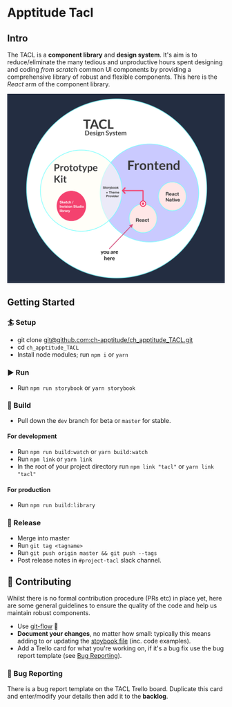 # Apptitude Tacl

## Intro

The TACL is a **component library** and **design system**. It's aim is to reduce/eliminate the many tedious and unproductive hours spent designing and coding *from scratch* common UI components by providing a comprehensive library of robust and flexible components. This here is the *React* arm of the component library.


![Alt text](.storybook/assets/TACL.png)

## Getting Started

### 🏄 Setup

* git clone [git@github.com:ch-apptitude/ch_apptitude_TACL.git](https://github.com/ch-apptitude/ch_apptitude_TACL)
* cd `ch_apptitude_TACL`
* Install node modules; run `npm i` or `yarn`

### ▶️ Run

* Run `npm run storybook` or `yarn storybook`

### 🔨 Build

* Pull down the `dev` branch for beta or `master` for stable.

#### For development

* Run `npm run build:watch` or `yarn build:watch`
* Run `npm link` or `yarn link`
* In the root of your project directory run `npm link "tacl"` or `yarn link "tacl"`

#### For production

* Run `npm run build:library`

### 🥁 Release

* Merge into master
* Run `git tag <tagname>`
* Run `git push origin master && git push --tags`
* Post release notes in `#project-tacl` slack channel.

## 📐 Contributing

Whilst there is no formal contribution procedure (PRs etc) in place yet, here are some general guidelines to ensure the quality of the code and help us maintain robust components.

* Use [git-flow](https://danielkummer.github.io/git-flow-cheatsheet/) 💪
* **Document your changes**, no matter how small: typically this means adding to or updating the [stoybook file](./.storybook/stories.js) (inc. code examples).
* Add a Trello card for what you're working on, if it's a bug fix use the bug report template (see [Bug Reporting](#bug-reporting)).

### 🐛 Bug Reporting

There is a bug report template on the TACL Trello board. Duplicate this card and enter/modify your details then add it to the **backlog**.
